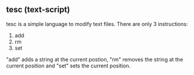 ## tesc (text-script)

tesc is a simple language to modify text files. There are only 3 instructions:

1. add
2. rm
3. set

"add" adds a string at the current postion, "rm" removes the string at the current position and "set" sets
the current position.
